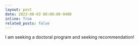 ```yaml
---
layout: post
date: 2023-08-03 00:00:00-0400
inline: True
related_posts: false
---
```


I am seeking a doctoral program and seeking recommendation!
